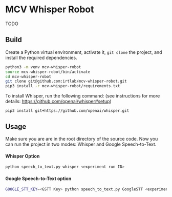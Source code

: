 # MCV Whisper Robot
TODO

## Build
Create a Python virtual environment, activate it, `git clone` the project, and install the required dependencies.
```bash
python3 -m venv mcv-whisper-robot
source mcv-whisper-robot/bin/activate
cd mcv-whisper-robot
git clone git@github.com:irtlab/mcv-whisper-robot.git
pip3 install -r mcv-whisper-robot/requirements.txt
```

To install Whisper, run the following command: (see instructions for more details: https://github.com/openai/whisper#setup)
```
pip3 install git+https://github.com/openai/whisper.git 
```

## Usage
Make sure you are are in the root directory of the source code. Now you can run the project in two modes: Whisper and Google Speech-to-Text.
#### Whisper Option
```bash
python speech_to_text.py whisper <experiment run ID>
```

#### Google Speech-to-Text option
```bash
GOOGLE_STT_KEY=<GSTT Key> python speech_to_text.py GoogleSTT <experiment run ID>
```
